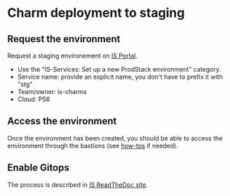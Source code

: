 # Charm deployment to staging


## Request the environment 

Request a staging environement on [IS Portal](https://portal.admin.canonical.com/requests/new).
  - Use the "IS-Services: Set up a new ProdStack environment" category.
  - Service name: provide an explicit name, you don't have to prefix it with "stg"
  - Team/owner: is-charms
  - Cloud: PS6


## Access the environment

Once the environment has been created, you should be able to access the environment through the bastions (see [how-tos](/engineering-practices/how-to/index) if needed).

## Enable Gitops

The process is described in [IS ReadTheDoc site](https://canonical-information-systems-documentation.readthedocs-hosted.com/en/latest/products/devopsenv/how-to/gitops-manage-existing-model/).
